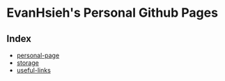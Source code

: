 # EvanHsieh's Personal Github Pages

## Index

- [personal-page](./personal-page/)
- [storage](./storage/)
- [useful-links](./useful-links/)
